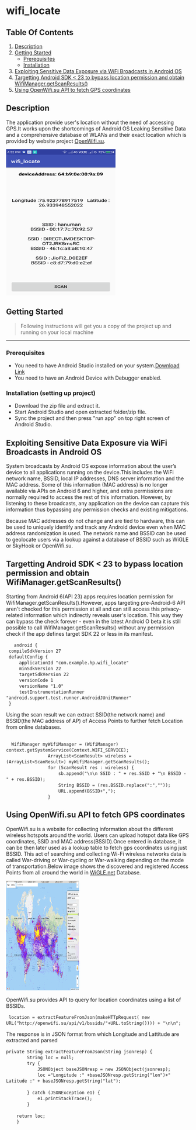 
 

# wifi_locate
## Table Of Contents
1. [Description](#description)
2. [Getting Started](#getting-started)
   * [Prerequisites](#prerequisites)
   * [Installation](#installation-setting-up-project)
3. [Exploiting Sensitive Data Exposure via WiFi Broadcasts in Android OS](#exploiting-sensitive-data-exposure-via-wifi-broadcasts-in-android-os)
4. [Targetting Android SDK < 23 to bypass location permission and obtain WifiManager.getScanResults()](#targetting-android-sdk<23-to-bypass-location-permission-and-obtain-wifimanager.getscanresults())
5. [ Using OpenWifi.su API to fetch GPS coordinates](#using-openwifi.su-api-to-fetch-gps-coordinates)
   

## Description
The application provide user's location without the need of accessing GPS.It works upon the shortcomings of Android OS Leaking Sensitive 
Data and a comprehensive database of WLANs and their exact location which is provided by website project [OpenWifi.su](https://OpenWifi.su).

<img src="https://github.com/naman4u13/wifi_locate/blob/master/img/Screenshot_2018-12-17-16-52-42.png" alt="image" height="400px" width="300px">



 ## Getting Started
> Following instructions will get you a copy of the project up and running on your local machine
****
### Prerequisites
  * You need to have Android Studio installed on your system.[Download Link](https://developer.android.com/studio/)
  * You need to have an Android Device with Debugger enabled.
  

 ### Installation (setting up project)
  * Download the zip file and extract it.
  * Start Android Studio and open extracted folder/zip file.
  * Sync the project and then press "run app" on top right screen of Android Studio. 
  
 
## Exploiting Sensitive Data Exposure via WiFi Broadcasts in Android OS 
 System broadcasts by Android OS expose information about the user’s device to all applications running on the device.This includes
 the WiFi network name, BSSID, local IP addresses, DNS server information and the MAC address. Some of this information (MAC address)
 is no longer available via APIs on Android 6 and higher, and extra permissions are normally required to access the rest of this 
 information. However, by listening to these broadcasts, any application on the device can capture this information thus bypassing 
 any permission checks and existing mitigations.

 Because MAC addresses do not change and are tied to hardware, this can be used to uniquely identify and track any Android device 
 even when MAC address randomization is used. The network name and BSSID can be used to geolocate users via a lookup against a 
 database of BSSID such as WiGLE or SkyHook or OpenWifi.su. 
 
  
 ## Targetting Android SDK < 23 to bypass location permission and obtain WifiManager.getScanResults()    
  Starting from Android 6(API 23) apps requires location permission for WifiManager.getScanResults().However, apps targeting 
  pre-Android-6 API aren't checked for this permission at all and can still access this privacy-related information which indirectly 
  reveals user's location. This way they can bypass the check forever - even in the latest Android O beta it is still possible to call
  WifiManager.getScanResults() without any permission check if the app defines target SDK 22 or less in its manifest.
   
   
   ```
      android {
    compileSdkVersion 27
    defaultConfig {
        applicationId "com.example.hp.wifi_locate"
        minSdkVersion 22
        targetSdkVersion 22
        versionCode 1
        versionName "1.0"
        testInstrumentationRunner "android.support.test.runner.AndroidJUnitRunner"
    }
  ```
  Using the scan result we can extract SSID(the network name) and BSSID(the MAC address of AP) of Access Points to further fetch 
  Location from online databases.
 
```
 
  WifiManager myWifiManager = (WifiManager) context.getSystemService(Context.WIFI_SERVICE);
                ArrayList<ScanResult> wireless = (ArrayList<ScanResult>) myWifiManager.getScanResults();
                for (ScanResult res : wireless) {
                    sb.append("\n\n SSID : " + res.SSID + "\n BSSID - " + res.BSSID);
                    String BSSID = (res.BSSID.replace(":",""));
                    URL.append(BSSID+",");
                }
```
   
   
## Using OpenWifi.su API to fetch GPS coordinates
 OpenWifi.su is a website for collecting information about the different wireless hotspots around the world. Users can upload 
 hotspot data like GPS coordinates, SSID and MAC address(BSSID).Once entered in database, it can be then later used as a lookup
 table to fetch gps coordinates using just BSSID. This act of searching and collecting Wi-Fi wireless networks data is called War-driving
 or War-cycling or War-walking depending on the mode of transportation.Below image shows the discovered and registered Access Points 
from all around the world in [WiGLE.net](https://wigle.net/) Database.


<img src="https://github.com/naman4u13/wifi_locate/blob/master/img/Screenshot%20(9).png" alt="image" height="300px" width="200px">


OpenWifi.su provides API to query for location coordinates using a list of BSSIDs.
```
 location = extractFeatureFromJson(makeHTTpRequest( new URL("http://openwifi.su/api/v1/bssids/"+URL.toString()))) + "\n\n";
```
The response is in JSON format from which Longitude and Lattitude are extracted and parsed
```
private String extractFeatureFromJson(String jsonresp) {
        String loc = null;
        try {
            JSONObject baseJSONresp = new JSONObject(jsonresp);
            loc ="Longitude :" +baseJSONresp.getString("lon")+"   Latitude :" + baseJSONresp.getString("lat");

        } catch (JSONException e1) {
            e1.printStackTrace();
        }

    return loc;
    }
```

